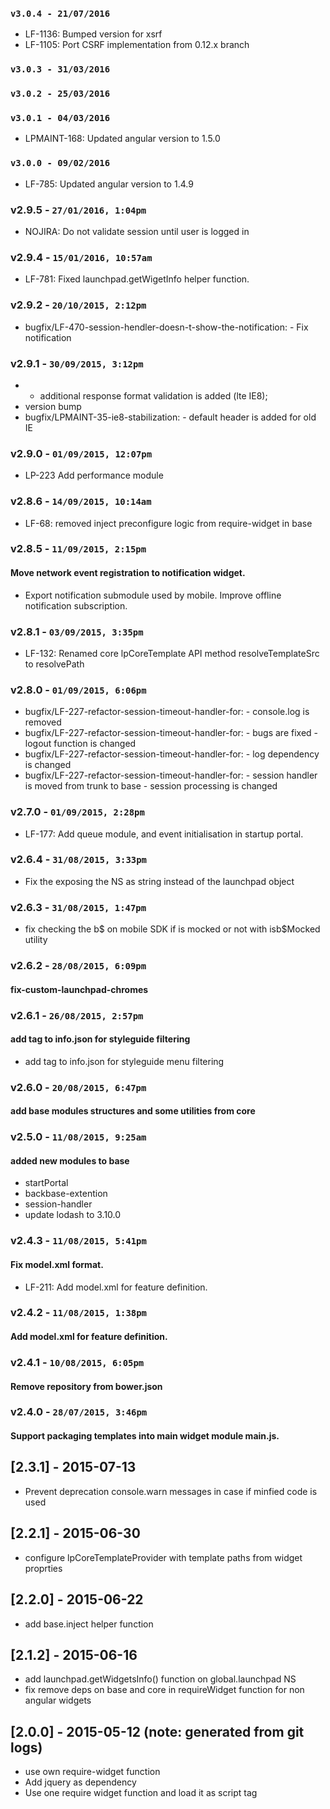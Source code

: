 ### `v3.0.4 - 21/07/2016`
* LF-1136: Bumped version for xsrf
* LF-1105: Port CSRF implementation from 0.12.x branch

### `v3.0.3 - 31/03/2016`

### `v3.0.2 - 25/03/2016`

### `v3.0.1 - 04/03/2016`
* LPMAINT-168: Updated angular version to 1.5.0

### `v3.0.0 - 09/02/2016`
* LF-785: Updated angular version to 1.4.9

### v2.9.5 - `27/01/2016, 1:04pm`
* NOJIRA: Do not validate session until user is logged in

### v2.9.4 - `15/01/2016, 10:57am`
* LF-781: Fixed launchpad.getWigetInfo helper function.

### v2.9.2 - `20/10/2015, 2:12pm`
* bugfix/LF-470-session-hendler-doesn-t-show-the-notification: - Fix notification

### v2.9.1 - `30/09/2015, 3:12pm`
* - additional response format validation is added (lte IE8);
* version bump
* bugfix/LPMAINT-35-ie8-stabilization: - default header is added for old IE

### v2.9.0 - `01/09/2015, 12:07pm`
* LP-223 Add performance module


### v2.8.6 - `14/09/2015, 10:14am`
* LF-68: removed inject preconfigure logic from require-widget in base


### v2.8.5 - `11/09/2015, 2:15pm`
#### Move network event registration to notification widget.
* Export notification submodule used by mobile. Improve offline notification subscription.


### v2.8.1 - `03/09/2015, 3:35pm`
* LF-132: Renamed core lpCoreTemplate API method resolveTemplateSrc to resolvePath


### v2.8.0 - `01/09/2015, 6:06pm`
* bugfix/LF-227-refactor-session-timeout-handler-for: - console.log is removed
* bugfix/LF-227-refactor-session-timeout-handler-for: - bugs are fixed - logout function is changed
* bugfix/LF-227-refactor-session-timeout-handler-for: - log dependency is changed
* bugfix/LF-227-refactor-session-timeout-handler-for: - session handler is moved from trunk to base - session processing is changed


### v2.7.0 - `01/09/2015, 2:28pm`
* LF-177: Add queue module, and event initialisation in startup portal.


### v2.6.4 - `31/08/2015, 3:33pm`
* Fix the exposing the NS as string instead of the launchpad object


### v2.6.3 - `31/08/2015, 1:47pm`
* fix checking the b$ on mobile SDK if is mocked or not with isb$Mocked utility


### v2.6.2 - `28/08/2015, 6:09pm`
#### fix-custom-launchpad-chromes


### v2.6.1 - `26/08/2015, 2:57pm`
#### add tag to info.json for styleguide filtering
* add tag to info.json for styleguide menu filtering


### v2.6.0 - `20/08/2015, 6:47pm`
#### add base modules structures and some utilities from core

### v2.5.0 - `11/08/2015, 9:25am`
#### added new modules to base
* startPortal
* backbase-extention
* session-handler
* update lodash to 3.10.0

### v2.4.3 - `11/08/2015, 5:41pm`
#### Fix model.xml format.
* LF-211: Add model.xml for feature definition.


### v2.4.2 - `11/08/2015, 1:38pm`
#### Add model.xml for feature definition.

### v2.4.1 - `10/08/2015, 6:05pm`
#### Remove repository from bower.json


### v2.4.0 - `28/07/2015, 3:46pm`
#### Support packaging templates into main widget module main.js.


## [2.3.1] - 2015-07-13
 - Prevent deprecation console.warn messages in case if minfied code is used

## [2.2.1] - 2015-06-30
 - configure lpCoreTemplateProvider with template paths from widget proprties

## [2.2.0] - 2015-06-22
 - add base.inject helper function

## [2.1.2] - 2015-06-16
 - add launchpad.getWidgetsInfo() function on global.launchpad NS
 - fix remove deps on base and core in requireWidget function for non angular widgets

## [2.0.0] - 2015-05-12 (note: generated from git logs)

 - use own require-widget function
 - Add jquery as dependency
 - Use one require widget function and load it as script tag
